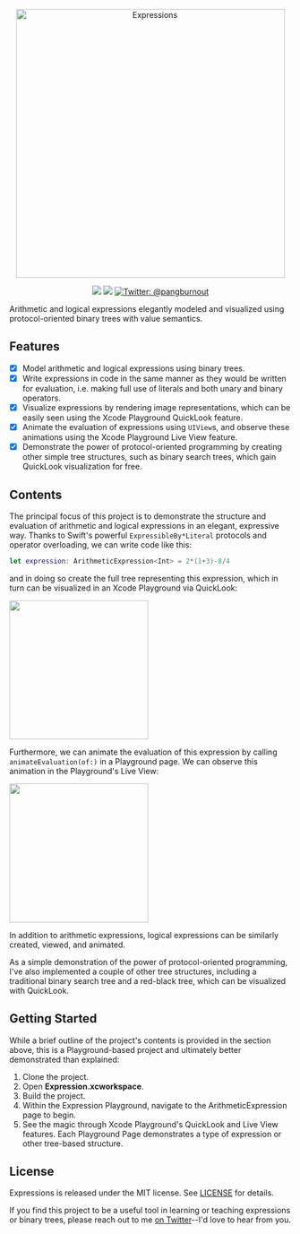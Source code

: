 <p align="center">
    <img src="https://github.com/mpangburn/Expressions/blob/master/Images/Banner.png?raw=true" width="480" max-width="90%" alt="Expressions"/>
</p>

<p align="center">
    <img src="https://img.shields.io/badge/Swift-4.0-orange.svg"/>
    <img src="https://img.shields.io/packagist/l/doctrine/orm.svg"/>
    <a href="https://twitter.com/pangburnout">
        <img src="https://img.shields.io/badge/contact-@pangburnout-blue.svg?style=flat" alt="Twitter: @pangburnout" />
    </a>
</p>

Arithmetic and logical expressions elegantly modeled and visualized using protocol-oriented binary trees with value semantics.

## Features
- [x] Model arithmetic and logical expressions using binary trees.
- [x] Write expressions in code in the same manner as they would be written for evaluation, i.e. making full use of literals and both unary and binary operators.
- [x] Visualize expressions by rendering image representations, which can be easily seen using the Xcode Playground QuickLook feature.
- [x] Animate the evaluation of expressions using `UIView`s, and observe these animations using the Xcode Playground Live View feature.
- [x] Demonstrate the power of protocol-oriented programming by creating other simple tree structures, such as binary search trees, which gain QuickLook visualization for free.

## Contents
The principal focus of this project is to demonstrate the structure and evaluation of arithmetic and logical expressions in an elegant, expressive way. Thanks to Swift's powerful `ExpressibleBy*Literal` protocols and operator overloading, we can write code like this:

```swift
let expression: ArithmeticExpression<Int> = 2*(1+3)-8/4
```

and in doing so create the full tree representing this expression, which in turn can be visualized in an Xcode Playground via QuickLook:

<img src="https://github.com/mpangburn/Expressions/blob/master/Images/ArithmeticExpression.png?raw=true" width="248">

Furthermore, we can animate the evaluation of this expression by calling `animateEvaluation(of:)` in a Playground page. We can observe this animation in the Playground's Live View:

<img src="https://github.com/mpangburn/Expressions/blob/master/Images/ArithmeticExpression%20Evaluation.gif?raw=true" width="248">

In addition to arithmetic expressions, logical expressions can be similarly created, viewed, and animated.

As a simple demonstration of the power of protocol-oriented programming, I've also implemented a couple of other tree structures, including a traditional binary search tree and a red-black tree, which can be visualized with QuickLook.

## Getting Started
While a brief outline of the project's contents is provided in the section above, this is a Playground-based project and ultimately better demonstrated than explained:

1. Clone the project.
2. Open **Expression.xcworkspace**.
3. Build the project.
4. Within the Expression Playground, navigate to the ArithmeticExpression page to begin.
5. See the magic through Xcode Playground's QuickLook and Live View features. Each Playground Page demonstrates a type of expression or other tree-based structure.

## License
Expressions is released under the MIT license. See [LICENSE](https://github.com/mpangburn/Expressions/blob/master/LICENSE) for details.

If you find this project to be a useful tool in learning or teaching expressions or binary trees, please reach out to me [on Twitter](https://twitter.com/pangburnout)--I'd love to hear from you.

